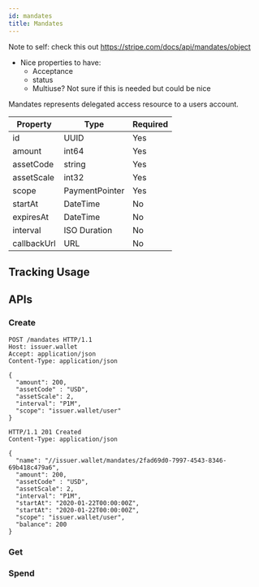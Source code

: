 ```yaml
---
id: mandates
title: Mandates
---
```


Note to self: check this out https://stripe.com/docs/api/mandates/object
* Nice properties to have: 
    * Acceptance
    * status
    * Multiuse? Not sure if this is needed but could be nice

Mandates represents delegated access resource to a users account.

| Property    | Type           | Required |
|-------------|----------------|----------|
| id          | UUID           | Yes      |
| amount      | int64          | Yes      |
| assetCode   | string         | Yes      |
| assetScale  | int32          | Yes      |
| scope       | PaymentPointer | Yes      |
| startAt     | DateTime       | No       |
| expiresAt   | DateTime       | No       |
| interval    | ISO Duration   | No       |
| callbackUrl | URL            | No       |

## Tracking Usage

## APIs

### Create

```http
POST /mandates HTTP/1.1
Host: issuer.wallet
Accept: application/json
Content-Type: application/json

{
  "amount": 200,
  "assetCode" : "USD",
  "assetScale": 2,
  "interval": "P1M",
  "scope": "issuer.wallet/user"
}
```

```http
HTTP/1.1 201 Created
Content-Type: application/json

{
  "name": "//issuer.wallet/mandates/2fad69d0-7997-4543-8346-69b418c479a6",
  "amount": 200,
  "assetCode" : "USD",
  "assetScale": 2,
  "interval": "P1M",
  "startAt": "2020-01-22T00:00:00Z",
  "startAt": "2020-01-22T00:00:00Z",
  "scope": "issuer.wallet/user",
  "balance": 200
}
```

### Get

### Spend
